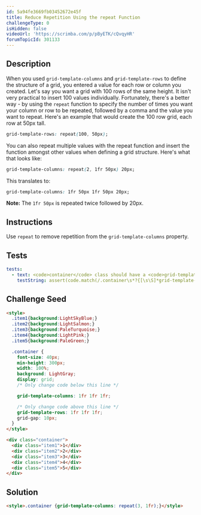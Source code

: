 ```yaml
---
id: 5a94fe3669fb03452672e45f
title: Reduce Repetition Using the repeat Function
challengeType: 0
isHidden: false
videoUrl: 'https://scrimba.com/p/pByETK/cQvqyHR'
forumTopicId: 301133
---
```


## Description
<section id='description'>
When you used <code>grid-template-columns</code> and <code>grid-template-rows</code> to define the structure of a grid, you entered a value for each row or column you created.
Let's say you want a grid with 100 rows of the same height. It isn't very practical to insert 100 values individually. Fortunately, there's a better way - by using the <code>repeat</code> function to specify the number of times you want your column or row to be repeated, followed by a comma and the value you want to repeat.
Here's an example that would create the 100 row grid, each row at 50px tall.

```css
grid-template-rows: repeat(100, 50px);
```

You can also repeat multiple values with the repeat function and insert the function amongst other values when defining a grid structure. Here's what that looks like:

```css
grid-template-columns: repeat(2, 1fr 50px) 20px;
```

This translates to:

```css
grid-template-columns: 1fr 50px 1fr 50px 20px;
```

<strong>Note:</strong> The <code>1fr 50px</code> is repeated twice followed by 20px.
</section>

## Instructions
<section id='instructions'>
Use <code>repeat</code> to remove repetition from the <code>grid-template-columns</code> property.
</section>

## Tests
<section id='tests'>

```yml
tests:
  - text: <code>container</code> class should have a <code>grid-template-columns</code> property that is set to repeat 3 columns with the width of <code>1fr</code>.
    testString: assert(code.match(/.container\s*?{[\s\S]*grid-template-columns\s*?:\s*?repeat\s*?\(\s*?3\s*?,\s*?1fr\s*?\)\s*?;[\s\S]*}/gi));

```

</section>

## Challenge Seed
<section id='challengeSeed'>

<div id='html-seed'>

```html
<style>
  .item1{background:LightSkyBlue;}
  .item2{background:LightSalmon;}
  .item3{background:PaleTurquoise;}
  .item4{background:LightPink;}
  .item5{background:PaleGreen;}

  .container {
    font-size: 40px;
    min-height: 300px;
    width: 100%;
    background: LightGray;
    display: grid;
    /* Only change code below this line */

    grid-template-columns: 1fr 1fr 1fr;

    /* Only change code above this line */
    grid-template-rows: 1fr 1fr 1fr;
    grid-gap: 10px;
  }
</style>

<div class="container">
  <div class="item1">1</div>
  <div class="item2">2</div>
  <div class="item3">3</div>
  <div class="item4">4</div>
  <div class="item5">5</div>
</div>
```

</div>



</section>

## Solution
<section id='solution'>


```html
<style>.container {grid-template-columns: repeat(3, 1fr);}</style>
```

</section>
